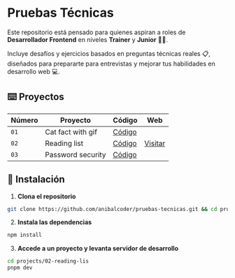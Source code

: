 # Pruebas Técnicas

Este repositorio está pensado para quienes aspiran a roles de **Desarrollador Frontend** en niveles **Trainer** y **Junior** 🧑‍💻.

Incluye desafíos y ejercicios basados en preguntas técnicas reales 📋, diseñados para prepararte para entrevistas y mejorar tus habilidades en desarrollo web 💻.

## ⌨️ Proyectos

| Número | Proyecto | Código | Web |
| --- | --- | --- | --- |
| `01` | Cat fact with gif | [Código](projects/01-cat-fact-with-gif/) |
| `02` | Reading list | [Código](projects/02-reading-list/) | [Visitar](https://lista-de-lecturas.netlify.app/) |
| `03` | Password security | [Código](projects/03-password-security/) |

## 🔧 Instalación

1. **Clona el repositorio**

```bash
git clone https://github.com/anibalcoder/pruebas-tecnicas.git && cd pruebas-tecnicas
```

2. **Instala las dependencias**

```bash
npm install
```

3. **Accede a un proyecto y levanta servidor de desarrollo**

```bash
cd projects/02-reading-lis
pnpm dev
```
